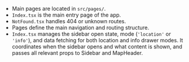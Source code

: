 - Main pages are located in `src/pages/`.
- `Index.tsx` is the main entry page of the app.
- `NotFound.tsx` handles 404 or unknown routes.
- Pages define the main navigation and routing structure.
- `Index.tsx` manages the sidebar open state, mode (`'location'` or `'info'`), and data fetching for both location and info drawer modes. It coordinates when the sidebar opens and what content is shown, and passes all relevant props to Sidebar and MapHeader. 